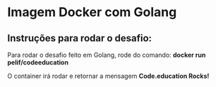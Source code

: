 # Imagem Docker com Golang

## Instruções para rodar o desafio: 
 
Para rodar o desafio feito em Golang, rode do comando:  **docker run pelif/codeeducation**  

O container irá rodar e retornar a mensagem **Code.education Rocks!**